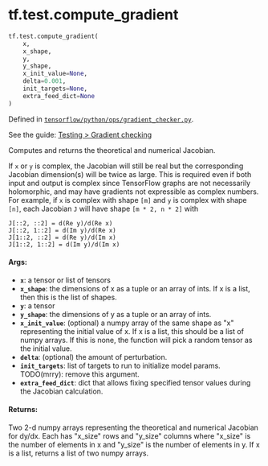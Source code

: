 <div itemscope itemtype="http://developers.google.com/ReferenceObject">
<meta itemprop="name" content="tf.test.compute_gradient" />
</div>

# tf.test.compute_gradient

``` python
tf.test.compute_gradient(
    x,
    x_shape,
    y,
    y_shape,
    x_init_value=None,
    delta=0.001,
    init_targets=None,
    extra_feed_dict=None
)
```



Defined in [`tensorflow/python/ops/gradient_checker.py`](https://www.tensorflow.org/code/tensorflow/python/ops/gradient_checker.py).

See the guide: [Testing > Gradient checking](../../../../api_guides/python/test.md#Gradient_checking)

Computes and returns the theoretical and numerical Jacobian.

If `x` or `y` is complex, the Jacobian will still be real but the
corresponding Jacobian dimension(s) will be twice as large.  This is required
even if both input and output is complex since TensorFlow graphs are not
necessarily holomorphic, and may have gradients not expressible as complex
numbers.  For example, if `x` is complex with shape `[m]` and `y` is complex
with shape `[n]`, each Jacobian `J` will have shape `[m * 2, n * 2]` with

    J[::2, ::2] = d(Re y)/d(Re x)
    J[::2, 1::2] = d(Im y)/d(Re x)
    J[1::2, ::2] = d(Re y)/d(Im x)
    J[1::2, 1::2] = d(Im y)/d(Im x)

#### Args:

* <b>`x`</b>: a tensor or list of tensors
* <b>`x_shape`</b>: the dimensions of x as a tuple or an array of ints. If x is a list,
  then this is the list of shapes.
* <b>`y`</b>: a tensor
* <b>`y_shape`</b>: the dimensions of y as a tuple or an array of ints.
* <b>`x_init_value`</b>: (optional) a numpy array of the same shape as "x"
    representing the initial value of x. If x is a list, this should be a list
    of numpy arrays.  If this is none, the function will pick a random tensor
    as the initial value.
* <b>`delta`</b>: (optional) the amount of perturbation.
* <b>`init_targets`</b>: list of targets to run to initialize model params.
    TODO(mrry): remove this argument.
* <b>`extra_feed_dict`</b>: dict that allows fixing specified tensor values
    during the Jacobian calculation.


#### Returns:

Two 2-d numpy arrays representing the theoretical and numerical
Jacobian for dy/dx. Each has "x_size" rows and "y_size" columns
where "x_size" is the number of elements in x and "y_size" is the
number of elements in y. If x is a list, returns a list of two numpy arrays.
